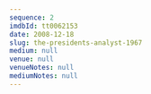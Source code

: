 ```yaml
---
sequence: 2
imdbId: tt0062153
date: 2008-12-18
slug: the-presidents-analyst-1967
medium: null
venue: null
venueNotes: null
mediumNotes: null
---
```


